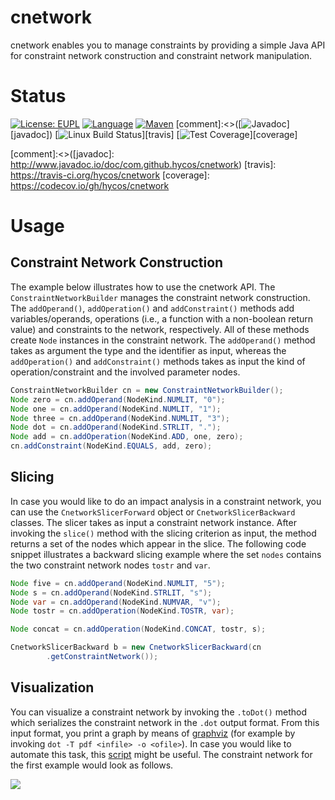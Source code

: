 # cnetwork

cnetwork enables you to manage constraints by providing a simple Java API for
constraint network construction and constraint network manipulation. 

# Status

[![License: EUPL](https://img.shields.io/badge/License-EUPL-yellow.svg)][licence]
[![Language](http://img.shields.io/badge/language-java-brightgreen.svg)][language]
[![Maven](https://maven-badges.herokuapp.com/maven-central/com.github.hycos/cnetwork/badge.svg)][maven]
[comment]:<>([![Javadoc](https://javadoc-emblem.rhcloud.com/doc/com.github.hycos/cnetwork/badge.svg)][javadoc])
[![Linux Build Status](https://img.shields.io/travis/hycos/cnetwork/master.svg?label=Linux%20build)][travis]
[![Test Coverage](https://codecov.io/gh/hycos/cnetwork/branch/master/graph/badge.svg)][coverage]

[licence]: https://joinup.ec.europa.eu/sites/default/files/eupl1.1.-licence-en_0.pdf
[language]: https://www.java.com
[maven]: https://maven-badges.herokuapp.com/maven-central/com.github.hycos/cnetwork
[comment]:<>([javadoc]: http://www.javadoc.io/doc/com.github.hycos/cnetwork)
[travis]: https://travis-ci.org/hycos/cnetwork
[coverage]: https://codecov.io/gh/hycos/cnetwork


# Usage

## Constraint Network Construction

The example below illustrates how to use the cnetwork API. The
`ConstraintNetworkBuilder` manages the constraint network construction. The
`addOperand()`, `addOperation()` and `addConstraint()` methods add
variables/operands, operations (i.e., a function with a non-boolean return
value) and constraints to the network, respectively. All of these methods
create `Node` instances in the constraint network. The `addOperand()` method
takes as argument the type and the identifier as input, whereas the
`addOperation()` and `addConstraint()` methods takes as input the kind of
operation/constraint and the involved parameter nodes.

```java
ConstraintNetworkBuilder cn = new ConstraintNetworkBuilder();
Node zero = cn.addOperand(NodeKind.NUMLIT, "0");
Node one = cn.addOperand(NodeKind.NUMLIT, "1");
Node three = cn.addOperand(NodeKind.NUMLIT, "3");
Node dot = cn.addOperand(NodeKind.STRLIT, ".");
Node add = cn.addOperation(NodeKind.ADD, one, zero);
cn.addConstraint(NodeKind.EQUALS, add, zero);
```

## Slicing 

In case you would like to do an impact analysis in a constraint network, you
can use the `CnetworkSlicerForward` object or `CnetworkSlicerBackward` classes.
The slicer takes as input a constraint network instance. After invoking the
`slice()` method with the slicing criterion as input, the method returns a set
of the nodes which appear in the slice. The following code snippet illustrates
a backward slicing example where the set `nodes` contains the two constraint
network nodes `tostr` and `var`.

```java
Node five = cn.addOperand(NodeKind.NUMLIT, "5");
Node s = cn.addOperand(NodeKind.STRLIT, "s");
Node var = cn.addOperand(NodeKind.NUMVAR, "v");
Node tostr = cn.addOperation(NodeKind.TOSTR, var);

Node concat = cn.addOperation(NodeKind.CONCAT, tostr, s);

CnetworkSlicerBackward b = new CnetworkSlicerBackward(cn
        .getConstraintNetwork());
```

## Visualization

You can visualize a constraint network by invoking the `.toDot()` method which
serializes the constraint network in the `.dot` output format. From this input
format, you print a graph by means of [graphviz](http://www.graphviz.org) (for
example by invoking `dot -T pdf <infile> -o <ofile>`). In case you would like
to automate this task, this
[script](https://gist.github.com/julianthome/66a31203b9b25493fa2a43889f948212)
might be useful. The constraint network for the first example would look as
follows.


![](https://www.dropbox.com/s/bkeq906n2azph1w/cnetwork.png?dl=://www.dropbox.com/s/bkeq906n2azph1w/cnetwork.png?dl=1)


